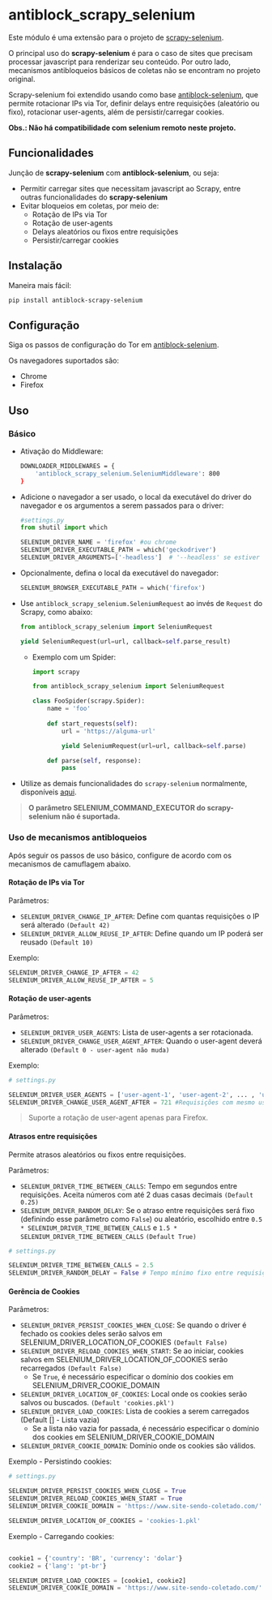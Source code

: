 # antiblock_scrapy_selenium

Este módulo é uma extensão para o projeto de [scrapy-selenium](https://github.com/clemfromspace/scrapy-selenium). 

O principal uso do **scrapy-selenium** é para o caso de sites que precisam processar javascript para renderizar seu conteúdo. Por outro lado, mecanismos antibloqueios básicos de coletas não se encontram no projeto original.

Scrapy-selenium foi extendido usando como base [antiblock-selenium](https://github.com/elvesrodrigues/antiblock-selenium), que permite rotacionar IPs via Tor, definir delays entre requisições (aleatório ou fixo), rotacionar user-agents, além de persistir/carregar cookies.

**Obs.: Não há compatibilidade com selenium remoto neste projeto.** 

## Funcionalidades

Junção de **scrapy-selenium** com **antiblock-selenium**, ou seja:

- Permitir carregar sites que necessitam javascript ao Scrapy, entre outras funcionalidades do **scrapy-selenium**
- Evitar bloqueios em coletas, por meio de:
    - Rotação de IPs via Tor
    - Rotação de user-agents
    - Delays aleatórios ou fixos entre requisições
    - Persistir/carregar cookies

## Instalação

Maneira mais fácil:

```bash
pip install antiblock-scrapy-selenium
```
## Configuração

Siga os passos de configuração do Tor em [antiblock-selenium](https://github.com/elvesrodrigues/antiblock-selenium).

Os navegadores suportados são:
- Chrome
- Firefox


## Uso

### Básico

- Ativação do Middleware: 
    ```bash
    DOWNLOADER_MIDDLEWARES = {
        'antiblock_scrapy_selenium.SeleniumMiddleware': 800
    }
    ```
- Adicione o navegador a ser usado, o local da executável do driver do navegador e os argumentos a serem passados para o driver:
    ```python
    #settings.py
    from shutil import which

    SELENIUM_DRIVER_NAME = 'firefox' #ou chrome
    SELENIUM_DRIVER_EXECUTABLE_PATH = which('geckodriver')
    SELENIUM_DRIVER_ARGUMENTS=['-headless']  # '--headless' se estiver usando chrome
    ```
- Opcionalmente, defina o local da executável do navegador:
    ```python
    SELENIUM_BROWSER_EXECUTABLE_PATH = which('firefox')
    ```
- Use `antiblock_scrapy_selenium.SeleniumRequest` ao invés de `Request` do Scrapy, como abaixo:
    ```python 
    from antiblock_scrapy_selenium import SeleniumRequest

    yield SeleniumRequest(url=url, callback=self.parse_result)
    ```
    - Exemplo com um Spider:
        ```python
        import scrapy

        from antiblock_scrapy_selenium import SeleniumRequest

        class FooSpider(scrapy.Spider):
            name = 'foo'
            
            def start_requests(self):
                url = 'https://alguma-url'

                yield SeleniumRequest(url=url, callback=self.parse)

            def parse(self, response):
                pass
        ```
- Utilize as demais funcionalidades do `scrapy-selenium` normalmente, disponíveis [aqui](https://github.com/clemfromspace/scrapy-selenium).

> **O parâmetro SELENIUM_COMMAND_EXECUTOR do scrapy-selenium não é suportada.**

### Uso de mecanismos antibloqueios

Após seguir os passos de uso básico, configure de acordo com os mecanismos de camuflagem abaixo.

#### Rotação de IPs via Tor
Parâmetros:

- `SELENIUM_DRIVER_CHANGE_IP_AFTER`: Define com quantas requisições o IP será alterado `(Default 42)`
- `SELENIUM_DRIVER_ALLOW_REUSE_IP_AFTER`: Define quando um IP poderá ser reusado `(Default 10)`

Exemplo:

```python
SELENIUM_DRIVER_CHANGE_IP_AFTER = 42
SELENIUM_DRIVER_ALLOW_REUSE_IP_AFTER = 5
```

#### Rotação de user-agents

Parâmetros:

- `SELENIUM_DRIVER_USER_AGENTS`: Lista de user-agents a ser rotacionada.
- `SELENIUM_DRIVER_CHANGE_USER_AGENT_AFTER`: Quando o user-agent deverá alterado `(Default 0 - user-agent não muda)`

Exemplo:

```python
# settings.py

SELENIUM_DRIVER_USER_AGENTS = ['user-agent-1', 'user-agent-2', ... , 'user-agent-n']
SELENIUM_DRIVER_CHANGE_USER_AGENT_AFTER = 721 #Requisições com mesmo user-agent Ex.: 10, 20, 30... 
```
> Suporte a rotação de user-agent apenas para Firefox.

#### Atrasos entre requisições

Permite atrasos aleatórios ou fixos entre requisições.

Parâmetros:

- `SELENIUM_DRIVER_TIME_BETWEEN_CALLS`: Tempo em segundos entre requisições. Aceita números com até 2 duas casas decimais `(Default 0.25)`
- `SELENIUM_DRIVER_RANDOM_DELAY`: Se o atraso entre requisições será fixo (definindo esse parâmetro como `False`) ou aleatório, escolhido entre `0.5 * SELENIUM_DRIVER_TIME_BETWEEN_CALLS` e `1.5 * SELENIUM_DRIVER_TIME_BETWEEN_CALLS` `(Default True)`

```python
# settings.py

SELENIUM_DRIVER_TIME_BETWEEN_CALLS = 2.5
SELENIUM_DRIVER_RANDOM_DELAY = False # Tempo mínimo fixo entre requisições
```

#### Gerência de Cookies

Parâmetros:
- `SELENIUM_DRIVER_PERSIST_COOKIES_WHEN_CLOSE`: Se quando o driver é fechado os cookies deles serão salvos em SELENIUM_DRIVER_LOCATION_OF_COOKIES `(Default False)`
- `SELENIUM_DRIVER_RELOAD_COOKIES_WHEN_START`: Se ao iniciar, cookies salvos em SELENIUM_DRIVER_LOCATION_OF_COOKIES serão recarregados `(Default False)`
    - Se `True`, é necessário especificar o domínio dos cookies em SELENIUM_DRIVER_COOKIE_DOMAIN 
- `SELENIUM_DRIVER_LOCATION_OF_COOKIES`: Local onde os cookies serão salvos ou buscados. `(Default 'cookies.pkl')` 
- `SELENIUM_DRIVER_LOAD_COOKIES`: Lista de cookies a serem carregados (Default [] - Lista vazia)
    - Se a lista não vazia for passada, é necessário especificar o domínio dos cookies em SELENIUM_DRIVER_COOKIE_DOMAIN 
- `SELENIUM_DRIVER_COOKIE_DOMAIN`: Domínio onde os cookies são válidos.  

Exemplo - Persistindo cookies:

```python
# settings.py

SELENIUM_DRIVER_PERSIST_COOKIES_WHEN_CLOSE = True
SELENIUM_DRIVER_RELOAD_COOKIES_WHEN_START = True
SELENIUM_DRIVER_COOKIE_DOMAIN = 'https://www.site-sendo-coletado.com/'

SELENIUM_DRIVER_LOCATION_OF_COOKIES = 'cookies-1.pkl'
```
Exemplo - Carregando cookies:

```python

cookie1 = {'country': 'BR', 'currency': 'dolar'}
cookie2 = {'lang': 'pt-br'}

SELENIUM_DRIVER_LOAD_COOKIES = [cookie1, cookie2]
SELENIUM_DRIVER_COOKIE_DOMAIN = 'https://www.site-sendo-coletado.com/' 
```